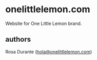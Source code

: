 onelittlelemon.com
===============

Website for One Little Lemon brand.

authors
-------

Rosa Durante (hola@onelittlelemon.com)

